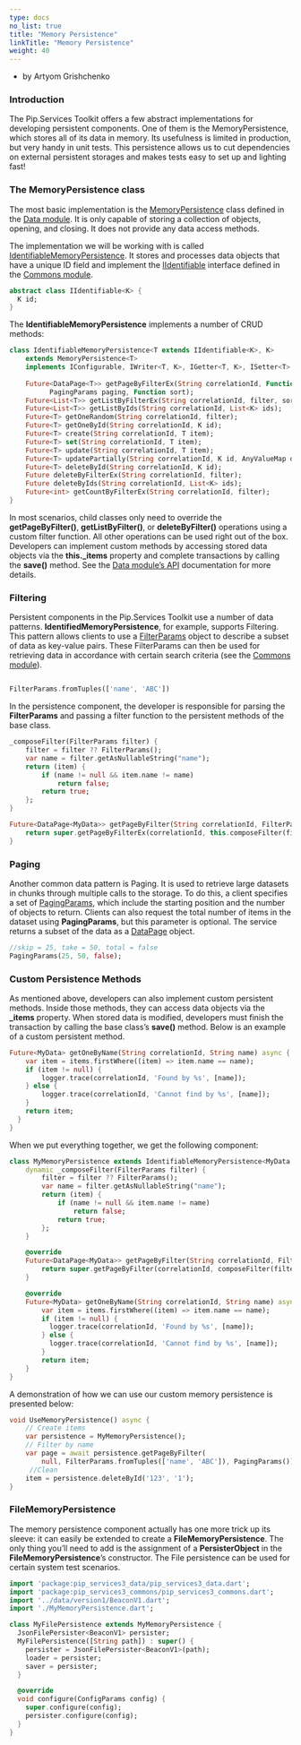 ```yaml
---
type: docs
no_list: true
title: "Memory Persistence"
linkTitle: "Memory Persistence"
weight: 40
---
```


- by Artyom Grishchenko

### Introduction

The Pip.Services Toolkit offers a few abstract implementations for developing persistent components. One of them is the MemoryPersistence, which stores all of its data in memory. Its usefulness is limited in production, but very handy in unit tests. This persistence allows us to cut dependencies on external persistent storages and makes tests easy to set up and lighting fast!

### The MemoryPersistence class

The most basic implementation is the [MemoryPersistence](../../data/persistence/memory_persistence/) class defined in the [Data module](../../data). It is only capable of storing a collection of objects, opening, and closing. It does not provide any data access methods.

The implementation we will be working with is called [IdentifiableMemoryPersistence](../../data/persistence/identifiable_memory_persistence/). It stores and processes data objects that have a unique ID field and implement the [IIdentifiable](../../commons/data/iidentifiable/) interface defined in the [Commons module](../../commons).


```dart
abstract class IIdentifiable<K> {
  K id;
}

```

The **IdentifiableMemoryPersistence** implements a number of CRUD methods:

```dart
class IdentifiableMemoryPersistence<T extends IIdentifiable<K>, K>
    extends MemoryPersistence<T>
    implements IConfigurable, IWriter<T, K>, IGetter<T, K>, ISetter<T> {
‍
    Future<DataPage<T>> getPageByFilterEx(String correlationId, Function filter,
          PagingParams paging, Function sort);
    Future<List<T>> getListByFilterEx(String correlationId, filter, sort, select);
    Future<List<T>> getListByIds(String correlationId, List<K> ids);
    Future<T> getOneRandom(String correlationId, filter);
    Future<T> getOneById(String correlationId, K id);
    Future<T> create(String correlationId, T item);
    Future<T> set(String correlationId, T item);
    Future<T> update(String correlationId, T item);
    Future<T> updatePartially(String correlationId, K id, AnyValueMap data);
    Future<T> deleteById(String correlationId, K id);
    Future deleteByFilterEx(String correlationId, filter);
    Future deleteByIds(String correlationId, List<K> ids);
    Future<int> getCountByFilterEx(String correlationId, filter);
}
```

In most scenarios, child classes only need to override the **getPageByFilter()**, **getListByFilter()**, or **deleteByFilter()** operations using a custom filter function. All other operations can be used right out of the box. Developers can implement custom methods by accessing stored data objects via the **this._items** property and complete transactions by calling the **save()** method. See the [Data module’s API](../../data) documentation for more details.

### Filtering

Persistent components in the Pip.Services Toolkit use a number of data patterns. **IdentifiedMemoryPersistence**, for example, supports Filtering. This pattern allows clients to use a [FilterParams](../../commons/data/filter_params/) object to describe a subset of data as key-value pairs. These FilterParams can then be used for retrieving data in accordance with certain search criteria (see the [Commons module](../../commons)).

```dart

FilterParams.fromTuples(['name', 'ABC'])
```

In the persistence component, the developer is responsible for parsing the **FilterParams** and passing a filter function to the persistent methods of the base class.


```dart
_composeFilter(FilterParams filter) {
    filter = filter ?? FilterParams();
    var name = filter.getAsNullableString("name");
    return (item) {
        if (name != null && item.name != name)
            return false;
        return true;
    };
} 

Future<DataPage<MyData>> getPageByFilter(String correlationId, FilterParams filter, PagingParams paging) {
    return super.getPageByFilterEx(correlationId, this.composeFilter(filter), paging, null, null);
}
```

### Paging

Another common data pattern is Paging. It is used to retrieve large datasets in chunks through multiple calls to the storage. To do this, a client specifies a set of [PagingParams](../../commons/data/paging_params/), which include the starting position and the number of objects to return. Clients can also request the total number of items in the dataset using **PagingParams**, but this parameter is optional. The service returns a subset of the data as a [DataPage](../../commons/data/data_page/) object.

```dart
//skip = 25, take = 50, total = false
PagingParams(25, 50, false);
```

### Custom Persistence Methods

As mentioned above, developers can also implement custom persistent methods. Inside those methods, they can access data objects via the **_items** property. When stored data is modified, developers must finish the transaction by calling the base class’s **save()** method.
Below is an example of a custom persistent method.

```dart
Future<MyData> getOneByName(String correlationId, String name) async {
    var item = items.firstWhere((item) => item.name == name);
    if (item != null) {
        logger.trace(correlationId, 'Found by %s', [name]);
    } else {
        logger.trace(correlationId, 'Cannot find by %s', [name]);
    }
    return item;
  }
}
```

When we put everything together, we get the following component:

```dart
class MyMemoryPersistence extends IdentifiableMemoryPersistence<MyData, string> {
    dynamic _composeFilter(FilterParams filter) {
        filter = filter ?? FilterParams();
        var name = filter.getAsNullableString("name");
        return (item) {
            if (name != null && item.name != name)
                return false;
            return true;
        };
    }

    @override
    Future<DataPage<MyData>> getPageByFilter(String correlationId, FilterParams filter, PagingParams paging){
        return super.getPageByFilter(correlationId, composeFilter(filter), paging, null, null);
    }

    @override
    Future<MyData> getOneByName(String correlationId, String name) async {
        var item = items.firstWhere((item) => item.name == name);
        if (item != null) {
          logger.trace(correlationId, 'Found by %s', [name]);
        } else {
          logger.trace(correlationId, 'Cannot find by %s', [name]);
        }
        return item;
    }
}
```

A demonstration of how we can use our custom memory persistence is presented below:


```dart
void UseMemoryPersistence() async {
    // Create items
    var persistence = MyMemoryPersistence();
    // Filter by name
    var page = await persistence.getPageByFilter(
        null, FilterParams.fromTuples(['name', 'ABC']), PagingParams());
     //Clean
    item = persistence.deleteById('123', '1');
}

```

### FileMemoryPersistence

The memory persistence component actually has one more trick up its sleeve: it can easily be extended to create a **FileMemoryPersistence**. The only thing you’ll need to add is the assignment of a **PersisterObject** in the **FileMemoryPersistence**’s constructor. The File persistence can be used for certain system test scenarios.

```dart
import 'package:pip_services3_data/pip_services3_data.dart';
import 'package:pip_services3_commons/pip_services3_commons.dart';
import '../data/version1/BeaconV1.dart';
import './MyMemoryPersistence.dart';

class MyFilePersistence extends MyMemoryPersistence {
  JsonFilePersister<BeaconV1> persister;
  MyFilePersistence([String path]) : super() {
    persister = JsonFilePersister<BeaconV1>(path);
    loader = persister;
    saver = persister;
  }

  @override
  void configure(ConfigParams config) {
    super.configure(config);
    persister.configure(config);
  }
}
    
```
